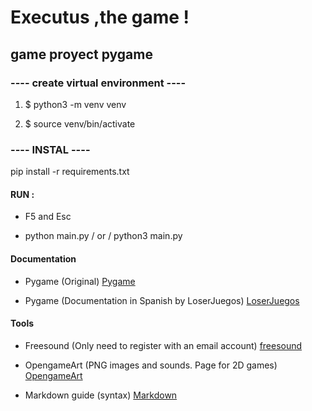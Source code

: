 #  Executus ,the game !

## game proyect pygame


###  ---- create virtual environment  ----

1. $ python3 -m venv venv

2. $ source venv/bin/activate


###    ----    INSTAL    ---- 

pip install -r requirements.txt

#### RUN :

- F5 and Esc

- python main.py  / or  / python3 main.py 

#### Documentation

- Pygame (Original) [Pygame](https://www.pygame.org/docs/)

- Pygame (Documentation in Spanish by LoserJuegos) [LoserJuegos](http://www.losersjuegos.com.ar/traducciones/pygame/rect)

#### Tools

- Freesound (Only need to register with an email account) [freesound](https://freesound.org/people/Benboncan/packs/6562/)

- OpengameArt (PNG images and sounds. Page for 2D games) [OpengameArt](https://opengameart.org/)

- Markdown guide (syntax) [Markdown](https://www.markdownguide.org/basic-syntax/)


